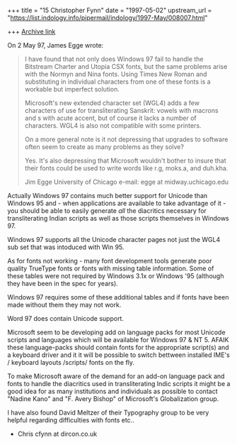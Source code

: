 +++
title = "15 Christopher Fynn"
date = "1997-05-02"
upstream_url = "https://list.indology.info/pipermail/indology/1997-May/008007.html"

+++
[Archive link](https://list.indology.info/pipermail/indology/1997-May/008007.html)

On  2 May 97, James Egge  wrote:

> I have found that not only does Windows 97 fail to handle the
> Bitstream Charter and Utopia CSX fonts, but the same problems
> arise with the Normyn and Nina fonts.  Using Times New Roman
> and substituting in individual characters from one of these
> fonts is a workable but imperfect solution.
> 
> Microsoft's new extended character set (WGL4) adds a few
> characters of use for transliterating Sanskrit: vowels with
> macrons and s with acute accent, but of course it lacks a
> number of characters.  WGL4 is also not compatible with some
> printers.
> 
> On a more general note is it not depressing that upgrades to
> software often seem to create as many problems as they solve?
> 
> Yes.  It's also depressing that Microsoft wouldn't bother to
> insure that their fonts could be used to write words like r.g,
> moks.a, and duh.kha.
> 
> Jim Egge
> University of Chicago
> e-mail: egge at midway.uchicago.edu

Actually Windows 97 contains much better support for Unicode
than Windows 95 and - when applications are available to 
take advantage of it - you should be able to easily generate *all*
the diacritics necessary for transliterating Indian scripts
as well as those scripts themselves in Windows 97.

Windows 97 supports all the Unicode character pages 
not just the WGL4 sub set that was intoduced with Win 95.

As for fonts not working - many font development tools 
generate poor quality TrueType fonts or fonts with 
missing table information. Some of these tables were not
required by Windows 3.1x or Windows '95 (although they 
have been in the spec for years).

Windows 97 requires some of these additional tables and
if fonts have been made without them they may not work.

Word 97 does contain Unicode support. 

Microsoft seem to be developing add on language packs for most
Unicode scripts and languages which will be available for 
Windows 97 & NT 5. AFAIK these language-packs should contain
fonts for the appropriate script(s) and a keyboard driver and 
it it will be possible to switch bettween installed IME's / keyboard 
layouts /scripts/ fonts on the fly.

To make Microsoft aware of the demand for an add-on language
pack and fonts to handle the diacritics used in
transliterating Indic scripts it might be a good idea for as
many institutions and individuals as possible to  contact
"Nadine Kano" <nadinek at microsoft.com> and "F. Avery Bishop"
<averyb at microsoft.com> of Microsoft's Globalization group.

I have also found David Meltzer <davidm at microsoft.com>
of their Typography group to be very helpful regarding 
difficulties with fonts etc..

- Chris
cfynn at dircon.co.uk




